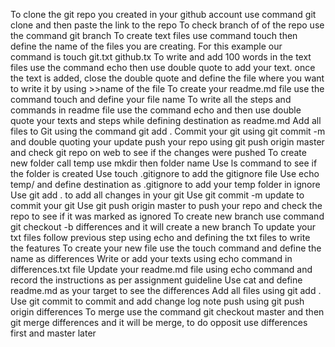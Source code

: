 To clone the git repo you created in your github account use command git clone and then paste the link to the repo
To check branch of of the repo use the command git branch
To create text files use command touch then define the name of the files you are creating. For this example our command is touch git.txt github.tx
To write and add 100 words in the text files use the command echo then use double quote to add your text. once the text is added, close the double quote and define the file where you want to write it by using >>name of the file
To create your readme.md file use the command touch and define your file name
To write all the steps and commands in readme file use the command echo and then use double quote your texts and steps while defining destination as readme.md
Add all files to Git using the command git add .
Commit your git using git commit -m and double quoting your update
push your repo using git push origin master and check git repo on web to see if the changes were pushed
To create new folder call temp use mkdir then folder name
Use ls command to see if the folder is created
Use touch .gitignore to add the gitignore file
Use echo temp/ and define destination as .gitignore to add your temp folder in ignore
Use git add . to add all changes in your git
Use git commit -m update to commit your git
Use git push origin master to push your repo and check the repo to see if it was marked as ignored
To create new branch use command git checkout -b differences and it will create a new branch
To update your txt files follow previous step using echo and defining the txt files to write the features
To create your new file use the touch command and define the name as differences
Write or add your texts using echo command in differences.txt file
Update your readme.md file using echo command and record the instructions as per assignment guideline
Use cat and define readme.md as your target to see the differences
Add all files using git add .
Use git commit to commit and add change log note
push using git push origin differences
To merge use the command git checkout master and then git merge differences and it will be merge, to do opposit use differences first and master later

